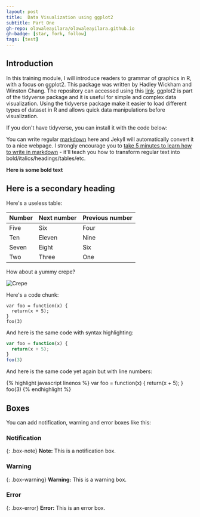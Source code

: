 ```yaml
---
layout: post
title:  Data Visualization using ggplot2
subtitle: Part One
gh-repo: olawaleayilara/olawaleayilara.github.io
gh-badge: [star, fork, follow]
tags: [test]
---
```


## Introduction
In this training module, I will introduce readers to grammar of graphics in R, with a focus on ggplot2. This package was written by Hadley Wickham and Winston Chang. The repository can accessed using this [link](https://github.com/hadley/ggplot2). ggplot2 is part of the tidyverse package and it is useful for simple and complex data visualization. Using the tidyverse package make it easier to load different types of dataset in R and allows quick data manipulations before visualization. 

If you don't have tidyverse, you can install it with the code below:

You can write regular [markdown](http://markdowntutorial.com/) here and Jekyll will automatically convert it to a nice webpage.  I strongly encourage you to [take 5 minutes to learn how to write in markdown](http://markdowntutorial.com/) - it'll teach you how to transform regular text into bold/italics/headings/tables/etc.

**Here is some bold text**

## Here is a secondary heading

Here's a useless table:

| Number | Next number | Previous number |
| :------ |:--- | :--- |
| Five | Six | Four |
| Ten | Eleven | Nine |
| Seven | Eight | Six |
| Two | Three | One |


How about a yummy crepe?

![Crepe](http://s3-media3.fl.yelpcdn.com/bphoto/cQ1Yoa75m2yUFFbY2xwuqw/348s.jpg)

Here's a code chunk:

~~~
var foo = function(x) {
  return(x + 5);
}
foo(3)
~~~

And here is the same code with syntax highlighting:

```javascript
var foo = function(x) {
  return(x + 5);
}
foo(3)
```

And here is the same code yet again but with line numbers:

{% highlight javascript linenos %}
var foo = function(x) {
  return(x + 5);
}
foo(3)
{% endhighlight %}

## Boxes
You can add notification, warning and error boxes like this:

### Notification

{: .box-note}
**Note:** This is a notification box.

### Warning

{: .box-warning}
**Warning:** This is a warning box.

### Error

{: .box-error}
**Error:** This is an error box.
